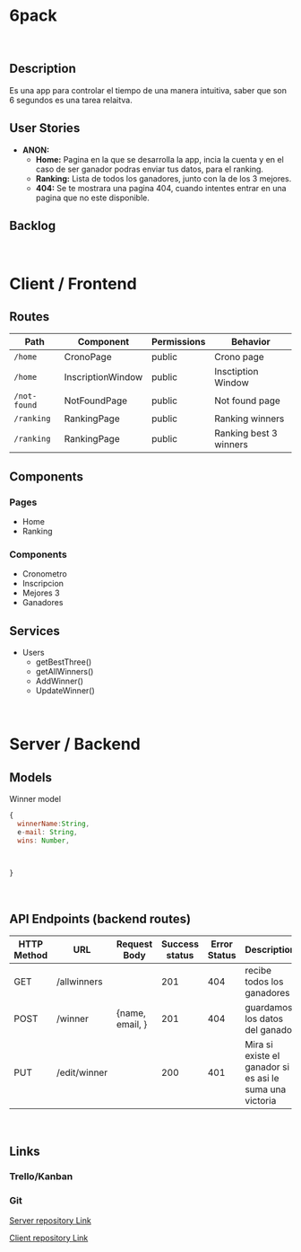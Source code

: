 # 6pack

<br>

## Description

Es una app para controlar el tiempo de una manera intuitiva, saber que son 6 segundos es una tarea relaitva.

## User Stories

- **ANON:**
    - **Home:** Pagina en la que se desarrolla la app, incia la cuenta y en el caso de ser ganador podras enviar tus datos, para el ranking.
    - **Ranking:** Lista de todos los ganadores, junto con la de los 3 mejores.
    - **404:** Se te mostrara una pagina 404, cuando intentes entrar en una pagina que no este disponible.

## Backlog




<br>


# Client / Frontend

## Routes
| Path | Component | Permissions | Behavior |
| - | - | - | - |
| `/home` | CronoPage | public | Crono page |
| `/home` | InscriptionWindow | public | Insctiption Window |
| `/not-found` | NotFoundPage | public | Not found page |
| `/ranking` | RankingPage | public | Ranking winners |
| `/ranking` | RankingPage | public | Ranking best 3 winners |


## Components

### Pages
  - Home
  - Ranking



### Components
  - Cronometro
  - Inscripcion
  - Mejores 3
  - Ganadores

## Services
- Users
  - getBestThree()
  - getAllWinners()
  - AddWinner()
  - UpdateWinner()
   
<br>


# Server / Backend


## Models

Winner model

```javascript
{
  winnerName:String,
  e-mail: String,
  wins: Number,

  
  
}
```

<br>

## API Endpoints (backend routes)

| HTTP Method | URL | Request Body | Success status | Error Status | Description |
| - | - | - | - | - | - |
| GET | /allwinners | | 201 | 404 | recibe todos los ganadores |
| POST | /winner | {name, email, } | 201 | 404 | guardamos los datos del ganador |
| PUT | /edit/winner |  | 200 | 401 | Mira si existe el ganador si es asi le suma una victoria |

<br>


## Links

### Trello/Kanban


### Git

[Server repository Link](https://github.com/Fuvanbuh/crono-backend)

[Client repository Link](https://github.com/Fuvanbuh/crono-frontend)
